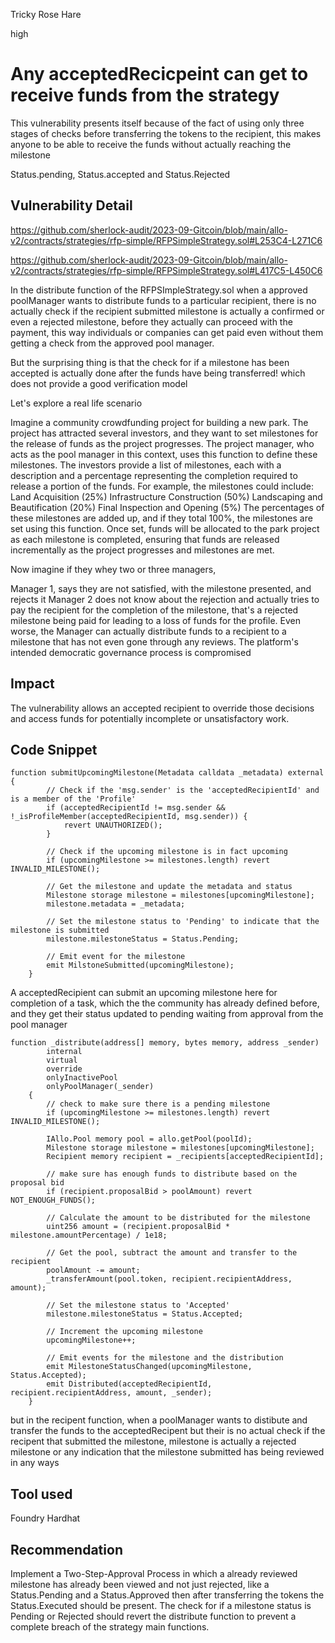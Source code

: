 Tricky Rose Hare

high

# Any acceptedRecicpeint can get to receive funds from the strategy

This vulnerability presents itself because of the fact of using only three stages of checks before transferring the tokens to the recipient, this makes anyone to be able to receive the funds without actually reaching the milestone 

Status.pending, Status.accepted  and Status.Rejected

## Vulnerability Detail

https://github.com/sherlock-audit/2023-09-Gitcoin/blob/main/allo-v2/contracts/strategies/rfp-simple/RFPSimpleStrategy.sol#L253C4-L271C6

https://github.com/sherlock-audit/2023-09-Gitcoin/blob/main/allo-v2/contracts/strategies/rfp-simple/RFPSimpleStrategy.sol#L417C5-L450C6

In the distribute function of the RFPSImpleStrategy.sol when a approved poolManager wants to distribute funds to a particular recipient, there is no actually check if the recipient submitted milestone is actually a confirmed or even a rejected milestone, before they actually can proceed with the payment, this way individuals or companies can get paid even without them getting a check from the approved pool manager. 

But the surprising thing is that the check for if a milestone has been accepted is actually done after the funds have being transferred! which does not provide a good verification model

Let's explore a real life scenario

Imagine a community crowdfunding project for building a new park. The project has attracted several investors, and they want to set milestones for the release of funds as the project progresses. The project manager, who acts as the pool manager in this context, uses this function to define these milestones. The investors provide a list of milestones, each with a description and a percentage representing the completion required to release a portion of the funds. For example, the milestones could include: Land Acquisition (25%) Infrastructure Construction (50%) Landscaping and Beautification (20%) Final Inspection and Opening (5%) The percentages of these milestones are added up, and if they total 100%, the milestones are set using this function. Once set, funds will be allocated to the park project as each milestone is completed, ensuring that funds are released incrementally as the project progresses and milestones are met.

Now imagine if they whey two or three managers, 

Manager 1, says they are not satisfied, with the milestone presented, and rejects it 
Manager 2 does not know about the rejection and actually tries to pay the recipient for the completion of the milestone, that's a rejected milestone being paid for leading to a loss of funds for the profile. Even worse, the Manager can actually distribute funds to a recipient to a milestone that has not even gone through any reviews. The platform's intended democratic governance process is compromised 

## Impact

The vulnerability allows an accepted recipient to override those decisions and access funds for potentially incomplete or unsatisfactory work.

## Code Snippet

```solidity
function submitUpcomingMilestone(Metadata calldata _metadata) external {
        // Check if the 'msg.sender' is the 'acceptedRecipientId' and is a member of the 'Profile'
        if (acceptedRecipientId != msg.sender && !_isProfileMember(acceptedRecipientId, msg.sender)) {
            revert UNAUTHORIZED();
        }

        // Check if the upcoming milestone is in fact upcoming
        if (upcomingMilestone >= milestones.length) revert INVALID_MILESTONE();

        // Get the milestone and update the metadata and status
        Milestone storage milestone = milestones[upcomingMilestone];
        milestone.metadata = _metadata;

        // Set the milestone status to 'Pending' to indicate that the milestone is submitted
        milestone.milestoneStatus = Status.Pending;

        // Emit event for the milestone
        emit MilstoneSubmitted(upcomingMilestone);
    }
```
A acceptedRecipient can submit an upcoming milestone here for completion of a task, which the the community has already defined before, and they get their status updated to pending waiting from approval from the pool manager

```solidity
function _distribute(address[] memory, bytes memory, address _sender)
        internal
        virtual
        override
        onlyInactivePool
        onlyPoolManager(_sender)
    {
        // check to make sure there is a pending milestone
        if (upcomingMilestone >= milestones.length) revert INVALID_MILESTONE();

        IAllo.Pool memory pool = allo.getPool(poolId);
        Milestone storage milestone = milestones[upcomingMilestone];
        Recipient memory recipient = _recipients[acceptedRecipientId];

        // make sure has enough funds to distribute based on the proposal bid
        if (recipient.proposalBid > poolAmount) revert NOT_ENOUGH_FUNDS();

        // Calculate the amount to be distributed for the milestone
        uint256 amount = (recipient.proposalBid * milestone.amountPercentage) / 1e18;

        // Get the pool, subtract the amount and transfer to the recipient
        poolAmount -= amount;
        _transferAmount(pool.token, recipient.recipientAddress, amount);

        // Set the milestone status to 'Accepted'
        milestone.milestoneStatus = Status.Accepted;

        // Increment the upcoming milestone
        upcomingMilestone++;

        // Emit events for the milestone and the distribution
        emit MilestoneStatusChanged(upcomingMilestone, Status.Accepted);
        emit Distributed(acceptedRecipientId, recipient.recipientAddress, amount, _sender);
    }
```
but in the recipent function, when a  poolManager wants to distibute and transfer the funds to the acceptedRecipent but their is no actual check if the recipent that submitted the milestone, milestone is actually a rejected milestone or any indication that the milestone submitted has being reviewed in any ways

## Tool used
Foundry Hardhat

## Recommendation
Implement a Two-Step-Approval Process in which a already reviewed milestone has already been viewed and not just rejected, like a Status.Pending and a Status.Approved then after transferring the tokens the Status.Executed should be present. The check for if a milestone status is Pending or Rejected should revert the distribute function to prevent a complete breach of the strategy main functions.